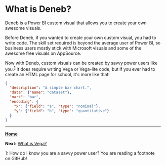 # What is Deneb?

Deneb is a Power BI custom visual that allows you to create your own awesome visuals.

Before Deneb, if you wanted to create your own custom visual, you had to write code. The skill set required is beyond the average user of Power BI, so business users mostly stick with Microsoft visuals and some of the awesome free visuals on AppSource.

Now with Deneb, custom visuals can be created by savvy power users like you.<sup>[1](#savvy)</sup> It does require writing Vega or Vega-lite code, but if you ever had to create an HTML page for school, it's more like that!

```json 
{
  "description": "A simple bar chart.",
  "data": {"name": "dataset"},
  "mark": "bar",
  "encoding": {
    "x": {"field": "a", "type": "nominal"},
    "y": {"field": "b", "type": "quantitative"}
  }
}
```
---
[**Home**](../README.md)

**Next:** [What is Vega?](./what-is-vega.md)

<a name="savvy">1</a>: How do I know you are a savvy power user? You are reading a footnote on GitHub!

